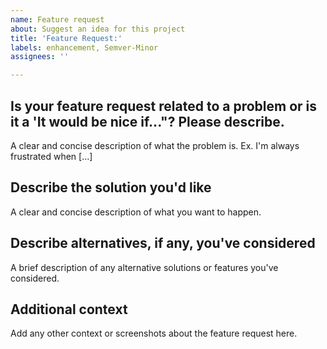 ```yaml
---
name: Feature request
about: Suggest an idea for this project
title: 'Feature Request:'
labels: enhancement, Semver-Minor
assignees: ''

---
```


## Is your feature request related to a problem or is it a 'It would be nice if..."? Please describe.
A clear and concise description of what the problem is. Ex. I'm always frustrated when [...]

## Describe the solution you'd like
A clear and concise description of what you want to happen.

## Describe alternatives, if any, you've considered
A brief description of any alternative solutions or features you've considered.

## Additional context
Add any other context or screenshots about the feature request here.
